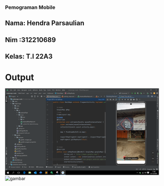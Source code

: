 ### Pemograman Mobile
## Nama: Hendra Parsaulian
## Nim :312210689
## Kelas: T.I 22A3

# Output
![gambar](/img/bb.PNG)
![gambar](/img/bbc.PNG)